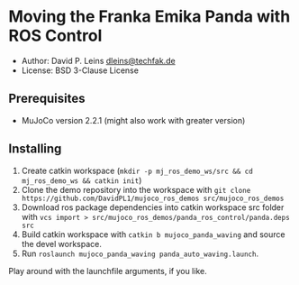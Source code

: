 # Moving the Franka Emika Panda with ROS Control

* Author: David P. Leins <dleins@techfak.de>
* License: BSD 3-Clause License

## Prerequisites

- MuJoCo version 2.2.1 (might also work with greater version)

## Installing

1. Create catkin workspace (`mkdir -p mj_ros_demo_ws/src && cd mj_ros_demo_ws && catkin init`)
2. Clone the demo repository into the workspace with `git clone https://github.com/DavidPL1/mujoco_ros_demos src/mujoco_ros_demos`
3. Download ros package dependencies into catkin workspace src folder with `vcs import > src/mujoco_ros_demos/panda_ros_control/panda.deps src`
4. Build catkin workspace with `catkin b mujoco_panda_waving` and source the devel workspace.
5. Run `roslaunch mujoco_panda_waving panda_auto_waving.launch`.

Play around with the launchfile arguments, if you like.

